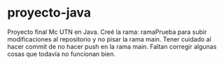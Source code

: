 # proyecto-java
Proyecto final Mc UTN en Java.
Creé la rama: ramaPrueba para subir modificaciones al repositorio y no pisar la rama main. Tener cuidado al hacer commit de no hacer push en la rama main.
Faltan corregir algunas cosas que todavía no funcionan bien.
